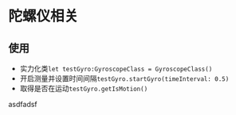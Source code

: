 # 陀螺仪相关

## 使用
- 实力化类`let testGyro:GyroscopeClass = GyroscopeClass()`
- 开启测量并设置时间间隔`testGyro.startGyro(timeInterval: 0.5)`
- 取得是否在运动`testGyro.getIsMotion()`

asdfadsf

